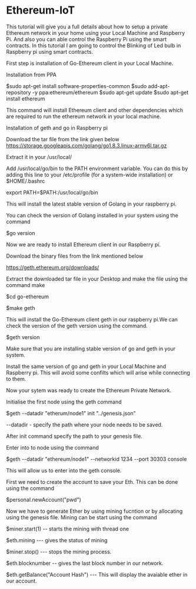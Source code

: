 # Ethereum-IoT

This tutorial will give you a full details about how to setup a private Ethereum network in your home using your Local Machine and Raspberry Pi. And also you can able control the Raspberry Pi using the smart contracts. In this tutorial I am going to control the  Blinking of Led bulb in Raspberry pi using smart contracts.

First step is installation of Go-Ethereum client in your Local Machine.

Installation from PPA

$sudo apt-get install software-properties-common
$sudo add-apt-repository -y ppa:ethereum/ethereum
$sudo apt-get update
$sudo apt-get install ethereum

This command will install Ethereum client and other dependencies which are required to run the ethereum network in your local machine.

Installation of geth and go in Raspberry pi

Download the tar file from the link given below
https://storage.googleapis.com/golang/go1.8.3.linux-armv6l.tar.gz

Extract it in your /usr/local/ 

Add /usr/local/go/bin to the PATH environment variable. You can do this by adding this line to your /etc/profile (for a system-wide installation) or $HOME/.bashrc

export PATH=$PATH:/usr/local/go/bin

This will install the latest stable version of Golang in your raspberry pi.

You can check the version of Golang installed in your system using the command

$go version

Now we are ready to install Ethereum client in our Raspberry pi. 

Download the binary files from the link mentioned below

https://geth.ethereum.org/downloads/

Extract the downloaded tar file in your Desktop and make the file using the command make

$cd go-ethereum

$make geth 

This will install the Go-Ethereum client geth in our raspberry pi.We can check the version of the geth version using the command.

$geth version

Make sure that you are installing stable version of go and geth in your system.

Install the same version of go and geth in your Local Machine and Raspberry pi. This will avoid some confilts which will arise while connecting to them.

Now your sytem was ready to create the Ethereum Private Network.

Initialise the first node using the geth command 

$geth --datadir "etherum/node1" init "../genesis.json"

--datadir - specify the path where your node needs to be saved.

After init command specify the path to your genesis file.

Enter into to node using the command 

$geth --datadir "ethereum/node1" --networkid 1234 --port 30303 console

This will allow us to enter into the geth console. 

First we need to create the account to save your Eth. This can be done using the command

$personal.newAccount("pwd")

Now we have to generate Ether by using mining fucntion or by allocating using the genesis file. 
Mining can be start using the command 

$miner.start(1) -- starts the mining with thread one

$eth.mining --- gives the status of mining 

$miner.stop() --- stops the mining process.

$eth.blocknumber -- gives the last block number in our network.

$eth.getBalance("Account Hash") --- This will display the avaiable ether in our account.


